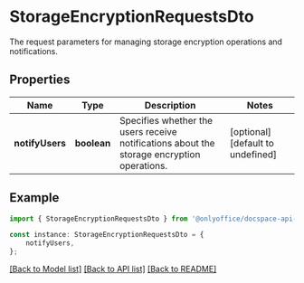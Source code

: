# StorageEncryptionRequestsDto

The request parameters for managing storage encryption operations and notifications.

## Properties

Name | Type | Description | Notes
------------ | ------------- | ------------- | -------------
**notifyUsers** | **boolean** | Specifies whether the users receive notifications about the storage encryption operations. | [optional] [default to undefined]

## Example

```typescript
import { StorageEncryptionRequestsDto } from '@onlyoffice/docspace-api-sdk';

const instance: StorageEncryptionRequestsDto = {
    notifyUsers,
};
```

[[Back to Model list]](../README.md#documentation-for-models) [[Back to API list]](../README.md#documentation-for-api-endpoints) [[Back to README]](../README.md)
